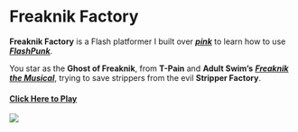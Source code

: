 # Freaknik Factory

__Freaknik Factory__ is a Flash platformer I built over [***pink***](https://github.com/zachwlewis/pink) to learn how to use [***FlashPunk***](http://useflashpunk.net/).

You star as the **Ghost of Freaknik**, from **T-Pain** and **Adult Swim’s** [***Freaknik the Musical***](http://www.imdb.com/title/tt1535989/), trying to save strippers from the evil **Stripper Factory**.

#### [Click Here to Play](http://laminesissoko.com/freaknik/)


![](https://dl.dropboxusercontent.com/u/11066635/Hosting/freaknikscreen3.png)
